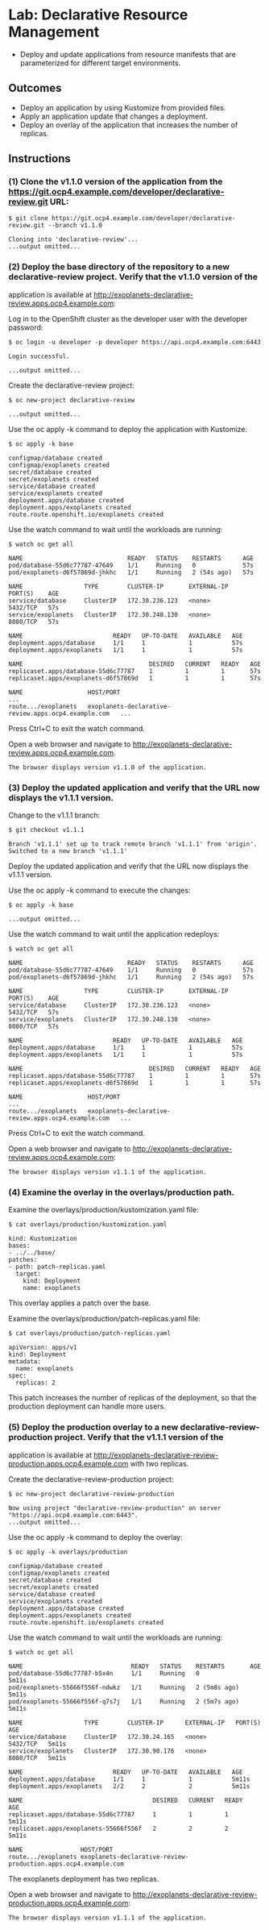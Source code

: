 # Lab: Declarative Resource Management

* Deploy and update applications from resource manifests that are parameterized for different target environments.

## Outcomes

* Deploy an application by using Kustomize from provided files.
* Apply an application update that changes a deployment.
* Deploy an overlay of the application that increases the number of replicas.

## Instructions

### (1) Clone the v1.1.0 version of the application from the https://git.ocp4.example.com/developer/declarative-review.git URL:

```
$ git clone https://git.ocp4.example.com/developer/declarative-review.git --branch v1.1.0

Cloning into 'declarative-review'...
...output omitted...
```

### (2) Deploy the base directory of the repository to a new declarative-review project. Verify that the v1.1.0 version of the 
application is available at http://exoplanets-declarative-review.apps.ocp4.example.com:

Log in to the OpenShift cluster as the developer user with the developer password:

```
$ oc login -u developer -p developer https://api.ocp4.example.com:6443

Login successful.

...output omitted...
```

Create the declarative-review project:

```
$ oc new-project declarative-review

...output omitted...
```

Use the oc apply -k command to deploy the application with Kustomize:

```
$ oc apply -k base

configmap/database created
configmap/exoplanets created
secret/database created
secret/exoplanets created
service/database created
service/exoplanets created
deployment.apps/database created
deployment.apps/exoplanets created
route.route.openshift.io/exoplanets created
```

Use the watch command to wait until the workloads are running:

```
$ watch oc get all

NAME                             READY   STATUS    RESTARTS      AGE
pod/database-55d6c77787-47649    1/1     Running   0             57s
pod/exoplanets-d6f57869d-jhkhc   1/1     Running   2 (54s ago)   57s

NAME                 TYPE        CLUSTER-IP       EXTERNAL-IP   PORT(S)    AGE
service/database     ClusterIP   172.30.236.123   <none>        5432/TCP   57s
service/exoplanets   ClusterIP   172.30.248.130   <none>        8080/TCP   57s

NAME                         READY   UP-TO-DATE   AVAILABLE   AGE
deployment.apps/database     1/1     1            1           57s
deployment.apps/exoplanets   1/1     1            1           57s

NAME                                   DESIRED   CURRENT   READY   AGE
replicaset.apps/database-55d6c77787    1         1         1       57s
replicaset.apps/exoplanets-d6f57869d   1         1         1       57s

NAME                  HOST/PORT                                             ...
route.../exoplanets   exoplanets-declarative-review.apps.ocp4.example.com   ...
```

Press Ctrl+C to exit the watch command.

Open a web browser and navigate to http://exoplanets-declarative-review.apps.ocp4.example.com.

```
The browser displays version v1.1.0 of the application.
```

### (3) Deploy the updated application and verify that the URL now displays the v1.1.1 version.

Change to the v1.1.1 branch:

```
$ git checkout v1.1.1

Branch 'v1.1.1' set up to track remote branch 'v1.1.1' from 'origin'.
Switched to a new branch 'v1.1.1'
```

Deploy the updated application and verify that the URL now displays the v1.1.1 version.

Use the oc apply -k command to execute the changes:

```
$ oc apply -k base

...output omitted...
```

Use the watch command to wait until the application redeploys:

```
$ watch oc get all

NAME                             READY   STATUS    RESTARTS      AGE
pod/database-55d6c77787-47649    1/1     Running   0             57s
pod/exoplanets-d6f57869d-jhkhc   1/1     Running   2 (54s ago)   57s

NAME                 TYPE        CLUSTER-IP       EXTERNAL-IP   PORT(S)    AGE
service/database     ClusterIP   172.30.236.123   <none>        5432/TCP   57s
service/exoplanets   ClusterIP   172.30.248.130   <none>        8080/TCP   57s

NAME                         READY   UP-TO-DATE   AVAILABLE   AGE
deployment.apps/database     1/1     1            1           57s
deployment.apps/exoplanets   1/1     1            1           57s

NAME                                   DESIRED   CURRENT   READY   AGE
replicaset.apps/database-55d6c77787    1         1         1       57s
replicaset.apps/exoplanets-d6f57869d   1         1         1       57s

NAME                  HOST/PORT                                             ...
route.../exoplanets   exoplanets-declarative-review.apps.ocp4.example.com   ...
```

Press Ctrl+C to exit the watch command.

Open a web browser and navigate to http://exoplanets-declarative-review.apps.ocp4.example.com:

```
The browser displays version v1.1.1 of the application.
```

### (4) Examine the overlay in the overlays/production path.

Examine the overlays/production/kustomization.yaml file:

```
$ cat overlays/production/kustomization.yaml

kind: Kustomization
bases:
- ../../base/
patches:
- path: patch-replicas.yaml
  target:
    kind: Deployment
    name: exoplanets
```

This overlay applies a patch over the base.

Examine the overlays/production/patch-replicas.yaml file:

```
$ cat overlays/production/patch-replicas.yaml

apiVersion: apps/v1
kind: Deployment
metadata:
  name: exoplanets
spec:
  replicas: 2
```

This patch increases the number of replicas of the deployment, so that the production deployment can handle more users.

### (5) Deploy the production overlay to a new declarative-review-production project. Verify that the v1.1.1 version of the 
application is available at http://exoplanets-declarative-review-production.apps.ocp4.example.com with two replicas.

Create the declarative-review-production project:

```
$ oc new-project declarative-review-production

Now using project "declarative-review-production" on server "https://api.ocp4.example.com:6443".
...output omitted...
```

Use the oc apply -k command to deploy the overlay:

```
$ oc apply -k overlays/production

configmap/database created
configmap/exoplanets created
secret/database created
secret/exoplanets created
service/database created
service/exoplanets created
deployment.apps/database created
deployment.apps/exoplanets created
route.route.openshift.io/exoplanets created
```

Use the watch command to wait until the workloads are running:

```
$ watch oc get all

NAME                              READY   STATUS    RESTARTS       AGE
pod/database-55d6c77787-b5x4n     1/1     Running   0              5m11s
pod/exoplanets-55666f556f-ndwkz   1/1     Running   2 (5m8s ago)   5m11s
pod/exoplanets-55666f556f-q7s7j   1/1     Running   2 (5m7s ago)   5m11s

NAME                 TYPE        CLUSTER-IP      EXTERNAL-IP   PORT(S)    AGE
service/database     ClusterIP   172.30.24.165   <none>        5432/TCP   5m11s
service/exoplanets   ClusterIP   172.30.90.176   <none>        8080/TCP   5m11s

NAME                         READY   UP-TO-DATE   AVAILABLE   AGE
deployment.apps/database     1/1     1            1           5m11s
deployment.apps/exoplanets   2/2     2            2           5m11s

NAME                                    DESIRED   CURRENT   READY   AGE
replicaset.apps/database-55d6c77787     1         1         1       5m11s
replicaset.apps/exoplanets-55666f556f   2         2         2       5m11s

NAME                HOST/PORT
route.../exoplanets exoplanets-declarative-review-production.apps.ocp4.example.com
```

The exoplanets deployment has two replicas.

Open a web browser and navigate to http://exoplanets-declarative-review-production.apps.ocp4.example.com:

```
The browser displays version v1.1.1 of the application.
```
